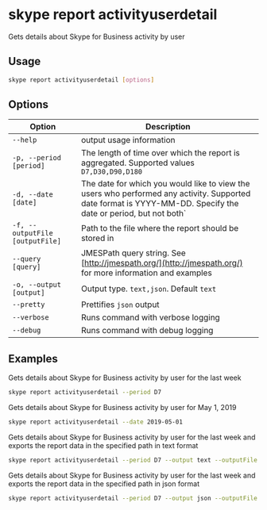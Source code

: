 # skype report activityuserdetail

Gets details about Skype for Business activity by user

## Usage

```sh
skype report activityuserdetail [options]
```

## Options

Option|Description
------|-----------
`--help`|output usage information
`-p, --period [period]`|The length of time over which the report is aggregated. Supported values `D7,D30,D90,D180`
`-d, --date [date]`|The date for which you would like to view the users who performed any activity. Supported date format is YYYY-MM-DD. Specify the date or period, but not both`
`-f, --outputFile [outputFile]`|Path to the file where the report should be stored in
`--query [query]`|JMESPath query string. See [http://jmespath.org/](http://jmespath.org/) for more information and examples
`-o, --output [output]`|Output type. `text,json`. Default `text`
`--pretty`|Prettifies `json` output
`--verbose`|Runs command with verbose logging
`--debug`|Runs command with debug logging

## Examples

Gets details about Skype for Business activity by user for the last week

```sh
skype report activityuserdetail --period D7
```

Gets details about Skype for Business activity by user for May 1, 2019

```sh
skype report activityuserdetail --date 2019-05-01
```

Gets details about Skype for Business activity by user for the last week and exports the report data in the specified path in text format

```sh
skype report activityuserdetail --period D7 --output text --outputFile activityuserdetail.txt
```

Gets details about Skype for Business activity by user for the last week and exports the report data in the specified path in json format

```sh
skype report activityuserdetail --period D7 --output json --outputFile activityuserdetail.json
```
